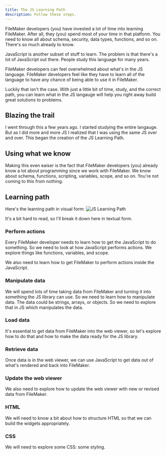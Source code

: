 ```yaml
---
title: The JS Learning Path
description: Follow these steps.
---
```


FileMaker developers (you) have invested a lot of time into learning FileMaker. After all, they (you) spend most of your time in that platform. You need to know all about schema, security, data types, functions, and so on. There's so much already to know.

JavaScript is another subset of stuff to learn. The problem is that there's a lot of JavaScript out there. People study this language for many years.

FileMaker developers can feel overwhelmed about what's in the JS language. FileMaker developers feel like they have to learn all of the language to have any chance of being able to use it in FileMaker.

Luckily that isn't the case. With just a little bit of time, study, and the correct path, you can learn what in the JS langauge will help you right away build great solutions to problems.

## Blazing the trail

I went through this a few years ago. I started studying the entire langauge. But as I did more and more JS I realized that I was using the same JS over and over. This began the creation of the JS Learning Path.

## Using what we know

Making this even eaiser is the fact that FileMaker developers (you) already know a lot about programming since we work with FileMaker. We know about schema, functions, scripting, variables, scope, and so on. You're not coming to this from nothing.

## Learning path

Here's the learning path in visual form:
![JS Learning Path](https://im-js-in-fm-images.s3.amazonaws.com/JSPath-Large.jpeg)

It's a bit hard to read, so I'll break it down here in textual form.

### Perform actions

Every FileMaker developer needs to learn how to get the JavaScript to do something. So we need to look at how JavaScript performs actions. We explore things like functions, variables, and scope.

We also need to learn how to get FileMaker to perform actions inside the JavaScript.

### Manipulate data

We will spend lots of time taking data from FileMaker and turning it into something the JS library can use. So we need to learn how to manipulate data. The data could be strings, arrays, or objects. So we need to explore that in JS which manipulates the data.

### Load data

It's essential to get data from FileMaker into the web viewer, so let's explore how to do that and how to make the data ready for the JS library.

### Retrieve data

Once data is in the web viewer, we can use JavaScript to get data out of what's rendered and back into FileMaker.

### Update the web viewer

We also need to explore how to update the web viewer with new or revised data from FileMaker.

### HTML

We will need to know a bit about how to structure HTML so that we can build the widgets appropriately.

### CSS

We will need to explore some CSS: some styling.
